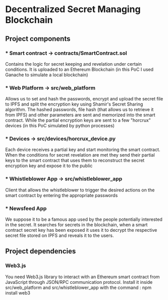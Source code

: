 # **Decentralized Secret Managing Blockchain**

## **Project components**

### * **Smart contract** -> contracts/SmartContract.sol
Contains the logic for secret keeping and revelation under certain conditions.
It is uploaded to an Ethereum Blockchain (in this PoC I used Ganache to simulate a local blockchain)

### * **Web Platform** -> src/web_platform
Allows us to set and hash the passwords, encrypt and upload the secret file to IPFS and split the encryption key using Shamir's Secret Sharing algorithm. 
The hashed passwords, file hash (that allows us to retrieve it from IPFS) and other parameters are sent and memorized into the smart contract.
While the partial encryption keys are sent to a few "horcrux" devices (in this PoC simulated by python processes)

### * **Devices** -> src/devices/horcrux_device.py
Each device receives a partial key and start monitoring the smart contract. 
When the conditions for secret revelation are met they send their partial keys to the smart contract that uses them to reconstruct the secret encryption key and expose it to the public

### * **Whistleblower App** -> src/whistleblower_app
Client that allows the whistleblower to trigger the desired actions on the smart contract by entering the appropriate passwords

### * Newsfeed App
We suppose it to be a famous app used by the people potentially interested in the secret.
It searches for secrets in the blockchain, when a smart contract secret key has been exposed it uses it to decrypt the respective secret file stored on IPFS and reveals it to the users.

## Project dependencies

### Web3.js
You need Web3.js library to interact with an Ethereum smart contract from JavaScript through JSON/RPC communication protocol.
Install it inside src/web_platform and src/whistleblower_app with the command :
npm install web3
